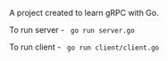 A project created to learn gRPC with Go.

To run server - ` go run server.go`

To run client - ` go run client/client.go`

